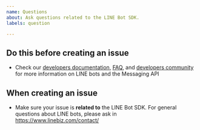 ```yaml
---
name: Questions
about: Ask questions related to the LINE Bot SDK.
labels: question

---
```


## Do this before creating an issue
<!-- Delete this section before the submit -->

- Check our [developers documentation](https://developers.line.biz/en/docs/messaging-api/), [FAQ](https://developers.line.biz/en/faq/), and [developers community](https://www.line-community.me/questions) for more information on LINE bots and the Messaging API

## When creating an issue
<!-- Delete this section before the submit -->

- Make sure your issue is **related to** the LINE Bot SDK. For general questions about LINE bots, please ask in https://www.linebiz.com/contact/
